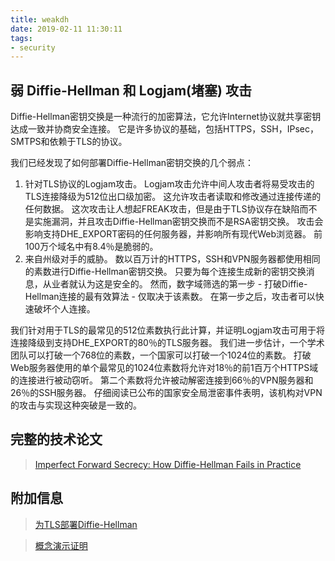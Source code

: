 ```yaml
---
title: weakdh
date: 2019-02-11 11:30:11
tags:
- security
---
```


## 弱 Diffie-Hellman 和 Logjam(堵塞) 攻击

Diffie-Hellman密钥交换是一种流行的加密算法，它允许Internet协议就共享密钥达成一致并协商安全连接。 它是许多协议的基础，包括HTTPS，SSH，IPsec，SMTPS和依赖于TLS的协议。

我们已经发现了如何部署Diffie-Hellman密钥交换的几个弱点：

1. 针对TLS协议的Logjam攻击。 Logjam攻击允许中间人攻击者将易受攻击的TLS连接降级为512位出口级加密。 这允许攻击者读取和修改通过连接传递的任何数据。 这次攻击让人想起FREAK攻击，但是由于TLS协议存在缺陷而不是实施漏洞，并且攻击Diffie-Hellman密钥交换而不是RSA密钥交换。 攻击会影响支持DHE_EXPORT密码的任何服务器，并影响所有现代Web浏览器。 前100万个域名中有8.4％是脆弱的。
2. 来自州级对手的威胁。 数以百万计的HTTPS，SSH和VPN服务器都使用相同的素数进行Diffie-Hellman密钥交换。 只要为每个连接生成新的密钥交换消息，从业者就认为这是安全的。 然而，数字域筛选的第一步 - 打破Diffie-Hellman连接的最有效算法 - 仅取决于该素数。 在第一步之后，攻击者可以快速破坏个人连接。

我们针对用于TLS的最常见的512位素数执行此计算，并证明Logjam攻击可用于将连接降级到支持DHE_EXPORT的80％的TLS服务器。 我们进一步估计，一个学术团队可以打破一个768位的素数，一个国家可以打破一个1024位的素数。 打破Web服务器使用的单个最常见的1024位素数将允许对18％的前1百万个HTTPS域的连接进行被动窃听。 第二个素数将允许被动解密连接到66％的VPN服务器和26％的SSH服务器。 仔细阅读已公布的国家安全局泄密事件表明，该机构对VPN的攻击与实现这种突破是一致的。

## 完整的技术论文

> [Imperfect Forward Secrecy: How Diffie-Hellman Fails in Practice](https://weakdh.org/imperfect-forward-secrecy-ccs15.pdf)

## 附加信息

> [为TLS部署Diffie-Hellman](https://weakdh.org/sysadmin.html)

> [概念演示证明](https://weakdh.org/logjam.html)